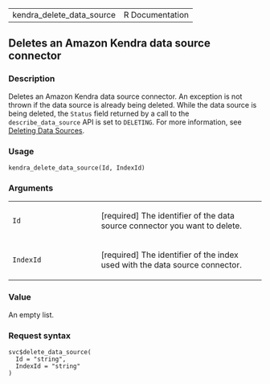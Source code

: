 <table style="width: 100%;">
<tbody>
<tr class="odd">
<td>kendra_delete_data_source</td>
<td style="text-align: right;">R Documentation</td>
</tr>
</tbody>
</table>

## Deletes an Amazon Kendra data source connector

### Description

Deletes an Amazon Kendra data source connector. An exception is not
thrown if the data source is already being deleted. While the data
source is being deleted, the `Status` field returned by a call to the
`describe_data_source` API is set to `DELETING`. For more information,
see [Deleting Data
Sources](https://docs.aws.amazon.com/kendra/latest/dg/delete-data-source.html).

### Usage

    kendra_delete_data_source(Id, IndexId)

### Arguments

<table>
<colgroup>
<col style="width: 35%" />
<col style="width: 65%" />
</colgroup>
<tbody>
<tr class="odd">
<td><code id="kendra_delete_data_source_:_Id">Id</code></td>
<td><p>[required] The identifier of the data source connector you want
to delete.</p></td>
</tr>
<tr class="even">
<td><code id="kendra_delete_data_source_:_IndexId">IndexId</code></td>
<td><p>[required] The identifier of the index used with the data source
connector.</p></td>
</tr>
</tbody>
</table>

### Value

An empty list.

### Request syntax

    svc$delete_data_source(
      Id = "string",
      IndexId = "string"
    )
